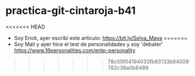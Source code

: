 # practica-git-cintaroja-b41

<<<<<<< HEAD
- Soy Erick, ayer escribí este artículo: 
    https://bit.ly/Selva_Maya
=======
- Soy Mali y ayer hice el test de personalidades y soy 'debater'
    https://www.16personalities.com/entp-personality
>>>>>>> 78c05f04194033fb83133b94009782c36a0b6489
